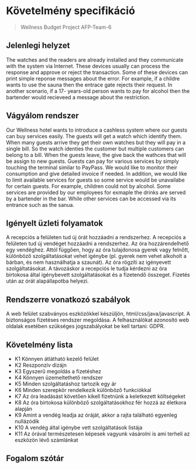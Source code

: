 ﻿# Követelmény specifikáció
>Wellness Budget Project
>AFP-Team-6

## Jelenlegi helyzet

The watches and the readers are already installed and they communicate
with the system via Internet. These devices usually can process the response
and approve or reject the transaction. Some of these devices can print simple
reponse messages about the error. For example, if a childre wants to use the
sauna then the entrace gate rejects their request. In another scenario, if a 17-
years-old person wants to pay for alcohol then the bartender would recieveed a
message about the restriction.

## Vágyálom rendszer

Our Wellness hotel wants to introduce a cashless system where our guests can
buy services easily. The guests will get a watch which identify them. When many
guests arrive they get their own watches but they will pay in a single bill. So the
watch identies the customer but multiple customers can belong to a bill. When
the guests leave, the give back the wathces that will be assign to new guests.
Guests can pay for various services by simply touching the terminal similar to
PayPass. We would like to monitor their consumption and give detailed invoice
if needed. In addition, we would like to limit available services for guests so some
service would be unavailabe for certain guests. For example, children could not
by alcohol. Some services are provided by our employees for exmaple the drinks
are served by a bartender in the bar. While other services can be accessed via
its entrance such as the sanua.

## Igényelt üzleti folyamatok 

A recepciós a felületen tud új órát hozzáadni a rendszerhez.
A recepciós a felületen tud új vendéget hozzáadni a rendszerhez.
Az óra hozzárendelhető egy vendéghez.
Attól függően, hogy az óra tulajdonosa gyerek vagy felnőtt, különböző szolgáltatásokat vehet igénybe
(pl. gyerek nem vehet alkoholt a bárban, és nem használhatja a szaunát).
Az óra rögzíti az igényevett szolgáltatásokat.
A távozáskor a recepciós le tudja kérdezni az óra birtokosa által igénybevett szolgáltatásokat és a fizetendő összeget.
Fizetés után az órát alapállapotba helyezi.

## Rendszerre vonatkozó szabályok

A web felület szabványos eszközökkel készüljön, html/css/java/javascript.
A biztonságos fizetéses rendszer megoldása.
A felhasználókat azonosító web oldalak esetében szükséges jogszabályokat be kell tartani: GDPR.

## Követelmény lista 

- K1 Könnyen átlátható kezelő felület
- K2 Reszponzív dizájn
- K3 Egyszerű megoldás a fizetéshez
- K4 Könnyen üzemeltethető rendszer
- K5 Minden szolgáltatáshoz tartozik egy ár
- K6 Minden szerepkör rendelkezik különböző funkciókkal
- K7 Az óra leadásást követően kikell fizetnünk a keletkezett költségeket
- K8 Az óra birtokosa különböző szolgáltatásokhoz fér hozzá az életkora alapján
- K9 Amint a vendég leadja az óráját, akkor a rajta található egyenleg nullázódik
- K10 A vendég által igénybe vett szolgáltatások listája
- K11 Az órával természetesen képesek vagyunk vásárolni is ami terheli az eszközön lévő számlánkat

## Fogalom szótár
